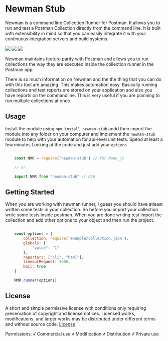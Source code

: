 # Newman Stub 

Newman is a command line Collection Runner for Postman. 
It allows you to run and test a Postman Collection directly from the command line. 
It is built with extensibility in mind so that you can easily integrate it with your continuous integration servers and build systems. 

![](https://img.shields.io/node/v/newman.svg?style=for-the-badge) ![](https://img.shields.io/npm/l/m.svg?style=for-the-badge) ![](https://img.shields.io/npm/collaborators/newman.svg?style=for-the-badge)




Newman maintains feature parity with Postman and allows you to run collections the way they are executed inside the collection runner in the Postman app.

There is so much information on Newman and the the thing that you can do with this tool 
are amazing. This makes automation easy. Basically running collections and test reports are stored 
on your application and also you have reports on the commandline.
This is very useful if you are planning to run multiple collections at once.

## Usage 

Install the module using `npm install newman-stub` andd then import the module into any folder on your computer and implement the `newman-stub` module to help with your automation for api-level unit tests. Spend at least a few minutes
Looking at the code and just add your `options`

```JavaScript

    const NMR = require('newman-stub') // for Node_js

    // or

    import NMR from "newman-stub" // ES6

```
## Getting Started 

When you are working with newman runner, I guess you should have atleast written some tests in your collection.
So before you import your collection write some tests inside postman. When you are done writing test import the collection and add other options to your object and then run the project.

```JavaScript

    const options = {
        collection: require('example/collection.json'),
        globals: {
            "value": "1"
        },
        reporters: ["cli", "html"],
        timeoutRequest: 3000,
        bail: true
    }

    NMR.runner(options)

```
## License

A short and simple permissive license with conditions only requiring preservation of copyright and license notices. Licensed works, modifications, and larger works may be distributed under different terms and without source code. [License](./LICENSE)

Permissions: √ Commercial use √ Modification √ Distribution √ Private use

